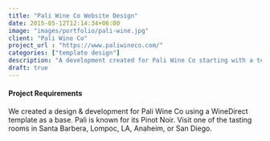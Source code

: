```yaml
---
title: "Pali Wine Co Website Design"
date: 2015-05-12T12:14:34+06:00
image: "images/portfolio/pali-wine.jpg"
client: "Pali Wine Co"
project_url : "https://www.paliwineco.com/"
categories: ["template design"]
description: "A development created for Pali Wine Co starting with a template."
draft: true
---
```


#### Project Requirements

We created a design & development for Pali Wine Co using a WineDirect template as a base. Pali is known for its Pinot Noir. Visit one of the tasting rooms in Santa Barbera, Lompoc, LA, Anaheim, or San Diego.
